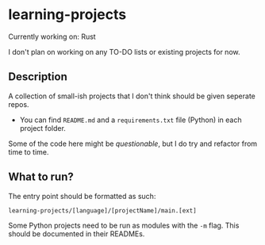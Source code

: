 # learning-projects

Currently working on: Rust

I don't plan on working on any TO-DO lists or existing projects for now.

## Description

A collection of small-ish projects that I don't think should be given seperate repos.

- You can find `README.md` and a `requirements.txt` file (Python) in each project folder.

Some of the code here might be _questionable_, but I do try and refactor from time to time.

## What to run?

The entry point should be formatted as such:

`learning-projects/[language]/[projectName]/main.[ext]`

Some Python projects need to be run as modules with the `-m` flag. This should be documented in their READMEs.
